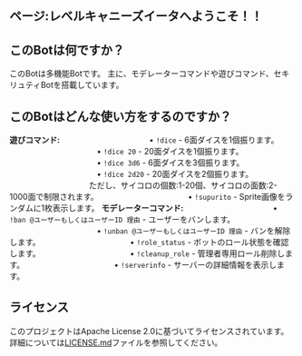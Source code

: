 ## ページ:レベルキャニーズイータへようこそ！！

## このBotは何ですか？

このBotは多機能Botです。
主に、モデレーターコマンドや遊びコマンド、セキリュティBotを搭載しています。

## このBotはどんな使い方をするのですか？

**遊びコマンド:**
　　　　　　　　　　　• `!dice` - 6面ダイスを1個振ります。
　　　　　　　　　　　• `!dice 20` - 20面ダイスを1個振ります。
　　　　　　　　　　　• `!dice 3d6` - 6面ダイスを3個振ります。
　　　　　　　　　　　• `!dice 2d20` - 20面ダイスを2個振ります。
　　　　　　　　　　ただし、サイコロの個数:1-20個、サイコロの面数:2-1000面で制限されます。
　　　　　　　　　　　• `!supurito` - Sprite画像をランダムに1枚表示します。
**モデレーターコマンド:**
　　　　　　　　　　　• `!ban @ユーザーもしくはユーザーID 理由` - ユーザーをバンします。
　　　　　　　　　　　• `!unban @ユーザーもしくはユーザーID 理由` - バンを解除します。
　　　　　　　　　　　• `!role_status` - ボットのロール状態を確認します。
　　　　　　　　　　　• `!cleanup_role` - 管理者専用ロール削除します。
　　　　　　　　　　　• `!serverinfo` - サーバーの詳細情報を表示します。

## ライセンス

このプロジェクトはApache License 2.0に基づいてライセンスされています。詳細については[LICENSE.md](LICENSE.md)ファイルを参照してください。
